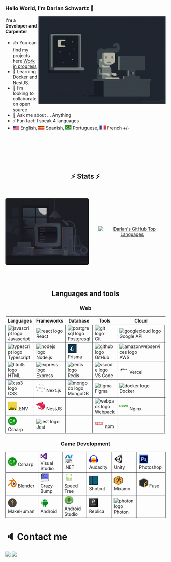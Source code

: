 ### Hello World, I'm Darlan Schwartz  👋

 <img align="right" alt="GIF" src="https://github.com/DarlanSchwartz/DarlanSchwartz/blob/main/Github%20readme%20images/main-gif.gif?raw=true" width="400" height="275" />
 
#### I'm a Developer and Carpenter
- ✍ You can find my projects here <a href="https://darlanschwartz.github.io/My-Portfolio/">Work in progress</a>
- 🌱 Learning Docker and NestJS.
- 👯 I’m looking to collaborate on open source
- 💬 Ask me about ... Anything
- ⚡ Fun fact: I speak 4 languages
- <img align="left top" alt="EUA" width="20px" src="https://raw.githubusercontent.com/DarlanSchwartz/DarlanSchwartz/main/Github%20readme%20images/usa.jpg" /> English,  <img align="left top" alt="Spanish" width="20px" src="https://raw.githubusercontent.com/DarlanSchwartz/DarlanSchwartz/main/Github%20readme%20images/spanish.jpg" />  Spanish,  <img align="left top" alt="Portuguese" width="20px" src="https://raw.githubusercontent.com/DarlanSchwartz/DarlanSchwartz/main/Github%20readme%20images/brazil.jpg" />  Portuguese, <img align="left top" alt="French" width="20px" src="https://raw.githubusercontent.com/DarlanSchwartz/DarlanSchwartz/main/Github%20readme%20images/france.webp" /> French +/-
<br />
<br />
<br />
<br />
<br />
<h2 align="center">⚡ Stats ⚡</h2>
<br>
<p align=center>
  <div align=center style="display:flex; align-items:center; justify-content:center; gap: 30px;">
    <!-- <a href="https://github.com/denvercoder1/github-readme-streak-stats" title="Go to Source">
      <img align="left" style="heigth:20px" src="https://streak-stats.demolab.com/?user=DarlanSchwartz&theme=react&border=61dafb&hide_border=true" alt="DarlanSchwartz" />
    </a> -->
     <a href="https://github.com/denvercoder1/github-readme-streak-stats" title="Go to Source">
      <img align="center" style="height:210px; border-radius:5px;" src="https://github.com/DarlanSchwartz/DarlanSchwartz/blob/main/Github%20readme%20images/stats.gif?raw=true" alt="DarlanSchwartz" />
    </a>
     <a href="https://github.com/DarlanSchwartz/github-readme-stats">
     <img align="center" style="flex-grow:0; flex-shrink:0;" alt="Darlan's GitHub Top Languages" src="https://github-readme-stats.vercel.app/api/top-langs/?username=DarlanSchwartz&title_color=61dafb&text_color=ffffff&icon_color=61dafb&bg_color=20232a&langs_count=10&layout=compact&border_color=61dafb&hide_border=true&size_weight=0.5&count_weight=0.5" />
    </a>
  </div>
</p>
<br />
<br />
<h2 align="center">Languages and tools</h2>
<h3 align="center">  Web  </h3>
<div align="center">
 <table>
    <tbody>
      <tr>
        <th>Languages</th>
        <th>Frameworks</th>
        <th>Database</th>
        <th>Tools</th>
        <th>Cloud</th>
        <th>Others</th>
      </tr>
      <tr>
        <td style="border:1px solid #30363d;" align="left" dir="row">
          <img src="https://cdn.jsdelivr.net/gh/devicons/devicon/icons/javascript/javascript-original.svg" height="28" width="28"
            alt="javascript logo" />
           Javascript
        </td>
        <td style="border:1px solid #30363d;" align="left" dir="row">
          <img src="https://cdn.jsdelivr.net/gh/devicons/devicon/icons/react/react-original.svg" height="28" width="28"
            alt="react logo" />
           React
        </td>
        <td style="border:1px solid #30363d;" align="left" dir="row">
          <img src="https://cdn.jsdelivr.net/gh/devicons/devicon/icons/postgresql/postgresql-original.svg" height="28" width="28"
            alt="postgresql logo" />
           Postgresql
        </td>
        <td style="border:1px solid #30363d;" align="left" dir="row">
          <img src="https://cdn.jsdelivr.net/gh/devicons/devicon/icons/git/git-original.svg" height="28" width="28"
            alt="git logo" />
           Git
        </td>
        <td style="border:1px solid #30363d;" align="left" dir="row">
          <img src="https://cdn.jsdelivr.net/gh/devicons/devicon/icons/googlecloud/googlecloud-original.svg" height="28" width="28"
            alt="googlecloud logo" />
           Google API
        </td>
        <td style="border:1px solid #30363d;" align="left" dir="row">
          <img src="https://luna1.co/c1de9a.png" height="28" width="28" alt="jira logo" />
           JIRA
        </td>
      </tr>
      <tr>
        <td style="border:1px solid #30363d;" align="left" dir="row">
          <img src="https://cdn.jsdelivr.net/gh/devicons/devicon/icons/typescript/typescript-original.svg" height="28" width="28"
            alt="typescript logo" />
           Typescript
        </td>
        <td style="border:1px solid #30363d;" align="left" dir="row">
          <img src="https://cdn.jsdelivr.net/gh/devicons/devicon/icons/nodejs/nodejs-original.svg" height="28" width="28"
            alt="nodejs logo" />
           Node.js
        </td>
        <td style="border:1px solid #30363d;" align="left" dir="row">
          <img
            src="https://github.com/DarlanSchwartz/DarlanSchwartz/blob/main/Github%20readme%20images/prisma2.png?raw=true"
            alt="prisma" height="28" width="28" />
           Prisma
        </td>
        <td style="border:1px solid #30363d;" align="left" dir="row">
          <img src="https://skillicons.dev/icons?i=github" height="28" width="28" alt="github logo" />
           GitHub
        </td>
        <td style="border:1px solid #30363d;" align="left" dir="row">
          <img src="https://cdn.jsdelivr.net/gh/devicons/devicon/icons/amazonwebservices/amazonwebservices-original.svg"
            height="28" width="28" alt="amazonwebservices logo" />
           AWS
        </td>
        <td style="border:1px solid #30363d;" align="left" dir="row">
          <img src="https://cdn.jsdelivr.net/gh/devicons/devicon/icons/trello/trello-plain.svg" height="28" width="28"
            alt="jest logo" />
           Trello
        </td>
      </tr>
      <tr>
        <td style="border:1px solid #30363d;" align="left" dir="row">
          <img src="https://cdn.jsdelivr.net/gh/devicons/devicon/icons/html5/html5-original.svg" height="28" width="28"
            alt="html5 logo" />
           HTML
        </td>
        <td style="border:1px solid #30363d;" align="left" dir="row">
          <img src="https://skillicons.dev/icons?i=express" height="28" width="28" alt="express logo" />
           Express
        </td>
        <td style="border:1px solid #30363d;" align="left" dir="row">
          <img src="https://cdn.jsdelivr.net/gh/devicons/devicon/icons/redis/redis-original.svg" height="28" width="28"
            alt="redis logo" />
           Redis
        </td>
        <td style="border:1px solid #30363d;" align="left" dir="row">
          <img src="https://cdn.simpleicons.org/visualstudiocode/007ACC" height="28" width="28" alt="vscode logo" />
           VS Code
        </td>
        <td style="border:1px solid #30363d;" align="left" dir="row">
          <img
            src="https://github.com/DarlanSchwartz/DarlanSchwartz/blob/main/Github%20readme%20images/vercel.jpg?raw=true"
            height="28" width="28" alt="vercel logo" />
           Vercel
        </td>
        <td style="border:1px solid #30363d;" align="left" dir="row">
          <img
            src="https://raw.githubusercontent.com/DarlanSchwartz/DarlanSchwartz/main/Github%20readme%20images/notion.png"
            height="28" width="28" alt="notion logo" />
           Notion
        </td>
      </tr>
      <tr>
        <td style="border:1px solid #30363d;" align="left" dir="row">
          <img src="https://cdn.jsdelivr.net/gh/devicons/devicon/icons/css3/css3-original.svg" height="28" width="28"
            alt="css3 logo" />
           CSS
        </td>
        <td style="border:1px solid #30363d;" align="left" dir="row">
                <img src="https://raw.githubusercontent.com/DarlanSchwartz/DarlanSchwartz/main/Github%20readme%20images/nextjs.png" height="28" width="28"
            alt="next logo" />
           Next.js
        </td>
        <td style="border:1px solid #30363d;" align="left" dir="row">
          <img src="https://cdn.jsdelivr.net/gh/devicons/devicon/icons/mongodb/mongodb-original.svg" height="28" width="28"
            alt="mongodb logo" />
           MongoDB
        </td>
        <td style="border:1px solid #30363d;" align="left" dir="row">
          <img src="https://upload.wikimedia.org/wikipedia/commons/thumb/3/33/Figma-logo.svg/1667px-Figma-logo.svg.png" alt="figma" height="28" width="28" />
           Figma
        </td>
        <td style="border:1px solid #30363d;" align="left" dir="row">
          <img src="https://cdn.jsdelivr.net/gh/devicons/devicon/icons/docker/docker-original.svg" height="28" width="28"
            alt="docker logo" />
           Docker
        </td>
        <td style="border:1px solid #30363d;" align="left" dir="row">
          <img
            src="https://github.com/DarlanSchwartz/DarlanSchwartz/blob/main/Github%20readme%20images/terminal.png?raw=true"
            alt="terminal logo"height="28" width="28" />
           Terminal
        </td>
      </tr>
      <tr>
        <td style="border:1px solid #30363d;" align="left" dir="row">
          <img
            src="https://raw.githubusercontent.com/DarlanSchwartz/DarlanSchwartz/main/Github%20readme%20images/env.png"
            height="28" width="28" alt=".ENV logo" />
           .ENV
        </td>
        <td style="border:1px solid #30363d;" align="left" dir="row">
          <img src="https://raw.githubusercontent.com/devicons/devicon/master/icons/nestjs/nestjs-plain.svg"
            alt="nestjs" height="28" width="28" />
           NestJS
        </td>
        <td style="border:1px solid #30363d;" align="left" dir="row">
        </td>
        <td style="border:1px solid #30363d;" align="left" dir="row">
          <img src="https://cdn.jsdelivr.net/gh/devicons/devicon/icons/webpack/webpack-original.svg" height="28" width="28"
            alt="webpack logo" />
           Webpack
        </td>
        <td style="border:1px solid #30363d;" align="left" dir="row">
          <img src="https://raw.githubusercontent.com/devicons/devicon/master/icons/nginx/nginx-original.svg"
            alt="nginx" height="28" width="28" />
           Nginx
        </td>
        <td style="border:1px solid #30363d;" align="left" dir="row">
          <img src="https://cdn.simpleicons.org/gnubash/4EAA25" height="28" width="28" alt="bash logo" />
           Bash
        </td>
      </tr>
      <tr>
        <td style="border:1px solid #30363d;" align="left" dir="row">
        <img
            src="https://raw.githubusercontent.com/DarlanSchwartz/DarlanSchwartz/main/Github%20readme%20images/csharp.png"
            height="28" width="28" alt="csharp logo" />
           Csharp
        </td>
        <td style="border:1px solid #30363d;" align="left" dir="row">
          <img src="https://cdn.jsdelivr.net/gh/devicons/devicon/icons/jest/jest-plain.svg" height="28" width="28"
            alt="jest logo" />
           Jest
        </td>
        <td style="border:1px solid #30363d;" align="left" dir="row">
        </td>
        <td style="border:1px solid #30363d;" align="left" dir="row">
        <img src="https://raw.githubusercontent.com/DarlanSchwartz/DarlanSchwartz/main/Github%20readme%20images/npm.png" alt="babel" height="28" width="28" />
           npm
        </td>
        <td style="border:1px solid #30363d;" align="left" dir="row">
        </td>
        <td style="border:1px solid #30363d;" align="left" dir="row">
          <img src="https://www.vectorlogo.zone/logos/babeljs/babeljs-icon.svg" alt="babel" height="28" width="28" />
           Babel
        </td>
      </tr>
    </tbody>
  </table>
  </div>
<h3 align="center">Game Development</h3>
<div align="center">
  <table>
    <tbody>
      <tr>
        <td style="border:1px solid #30363d;" align="left" dir="row">
          <img
            src="https://raw.githubusercontent.com/DarlanSchwartz/DarlanSchwartz/main/Github%20readme%20images/csharp.png"
            height="28" width="28" alt="csharp logo" />
           Csharp
        </td>
        <td style="border:1px solid #30363d;" align="left" dir="row">
          <img src="https://github.com/DarlanSchwartz/DarlanSchwartz/blob/main/Github%20readme%20images/community.png?raw=true" height="20" alt="vscode logo" />
           Visual Studio 
        </td>
        <td style="border:1px solid #30363d;" align="left" dir="row">
          <img
            src="https://raw.githubusercontent.com/DarlanSchwartz/DarlanSchwartz/main/Github%20readme%20images/net.jpg"
            height="28" width="28" alt=".NET logo" />
           .NET
        </td>
        <td style="border:1px solid #30363d;" align="left" dir="row">
          <img
            src="https://github.com/DarlanSchwartz/DarlanSchwartz/blob/main/Github%20readme%20images/audacity.png?raw=true"
            height="28" width="28" alt="audacity logo" />
           Audacity
        </td>
        <td style="border:1px solid #30363d;" align="left" dir="row">
          <img
            src="https://github.com/DarlanSchwartz/DarlanSchwartz/blob/main/Github%20readme%20images/unity2.png?raw=true"
            height="28" width="28" alt="jest logo" />
           Unity
        </td>
        <td style="border:1px solid #30363d;" align="left" dir="row">
          <img
            src="https://raw.githubusercontent.com/DarlanSchwartz/DarlanSchwartz/main/Github%20readme%20images/photoshop.jpeg"
            height="28" width="28" alt="photoshop logo" />
           Photoshop
        </td>
      </tr>
      <tr>
        <td style="border:1px solid #30363d;" align="left" dir="row">
          <img
            src="https://raw.githubusercontent.com/DarlanSchwartz/DarlanSchwartz/main/Github%20readme%20images/blender2.png"
            height="28" width="28" alt="blender logo" />
           Blender
        </td>
        <td style="border:1px solid #30363d;" align="left" dir="row">
          <img
            src="https://raw.githubusercontent.com/DarlanSchwartz/DarlanSchwartz/main/Github%20readme%20images/crazybump.jpg"
            height="28" width="28" alt="crazy bump logo" />
           Crazy Bump
        </td>
                <td style="border:1px solid #30363d;" align="left" dir="row">
         <img
            src="https://raw.githubusercontent.com/DarlanSchwartz/DarlanSchwartz/main/Github%20readme%20images/speedtree.webp"
            height="28" width="28" alt="speedtree studio logo" />
           Speed Tree
        </td>
        <td style="border:1px solid #30363d;" align="left" dir="row">
          <img
            src="https://github.com/DarlanSchwartz/DarlanSchwartz/blob/main/Github%20readme%20images/shotcut.png?raw=true"
            height="28" width="28" alt="shotcut logo" />
           Shotcut
        </td>
        <td style="border:1px solid #30363d;" align="left" dir="row">
          <img
            src="https://github.com/DarlanSchwartz/DarlanSchwartz/blob/main/Github%20readme%20images/mixamo.png?raw=true"
            height="28" width="28" alt="mixamo logo" />
           Mixamo
        </td>
        <td style="border:1px solid #30363d;" align="left" dir="row">
          <img
            src="https://raw.githubusercontent.com/DarlanSchwartz/DarlanSchwartz/main/Github%20readme%20images/fuse.svg"
            height="28" width="28" alt="mixamo fuse logo" />
           Fuse
        </td>
      </tr>
      <tr>
        <td style="border:1px solid #30363d;" align="left" dir="row">
          <img
            src="https://raw.githubusercontent.com/DarlanSchwartz/DarlanSchwartz/main/Github%20readme%20images/makehuman.png"
            height="28" width="28" alt="makehuman logo" />
           MakeHuman
        </td>
        <td style="border:1px solid #30363d;" align="left" dir="row">
          <img src="https://raw.githubusercontent.com/DarlanSchwartz/DarlanSchwartz/main/Github%20readme%20images/android.png" height="28" width="28" alt="vscode logo" />
           Android
        </td>
        <td style="border:1px solid #30363d;" align="left" dir="row">
          <img
            src="https://raw.githubusercontent.com/DarlanSchwartz/DarlanSchwartz/main/Github%20readme%20images/android-studio.png"
            height="28" width="28" alt="android studio logo" />
           Android Studio
        </td>
 <td style="border:1px solid #30363d;" align="left" dir="row">
          <img
            src="https://github.com/DarlanSchwartz/DarlanSchwartz/blob/main/Github%20readme%20images/replica.png?raw=true"
            height="28" width="28" alt="replica logo" />
           Replica
        </td>
        <td style="border:1px solid #30363d;" align="left" dir="row">
         <img
            src="https://pbs.twimg.com/profile_images/956512664729071617/FNdOzif4_400x400.jpg"
            height="28" width="28" alt="photon logo" />
           Photon
        </td>
          <td style="border:1px solid #30363d;" align="left" dir="row">
        </td>
      </tr>
    </tbody>
  </table>
</div>

# :speaker: Contact me

[<img src="https://img.shields.io/badge/LinkedIn-0077B5?style=for-the-badge&logo=linkedin&logoColor=white"/>](https://www.linkedin.com/in/darlan-schwartz/)
[<img src= "https://img.shields.io/badge/Gmail-D14836?style=for-the-badge&logo=gmail&logoColor=white"/>](mailto:darlanswtz@gmail.com)
